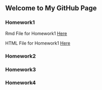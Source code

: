 ## Welcome to My GitHub Page

### Homework1
Rmd File for Homework1 [Here](Homework1/Homework1.Rmd)

HTML File for Homework1 [Here]((https://bu-ie-360.github.io/spring22-UgurKumcu/Homework1/Homework1.html))
### Homework2

### Homework3

### Homework4
